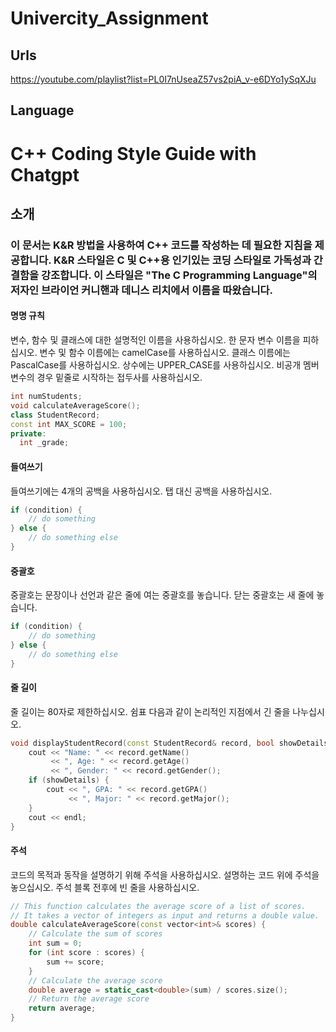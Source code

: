 # Univercity_Assignment
## Urls
https://youtube.com/playlist?list=PL0I7nUseaZ57vs2piA_v-e6DYo1ySqXJu
## Language
# C++ Coding Style Guide with Chatgpt
## 소개
### 이 문서는 K&R 방법을 사용하여 C++ 코드를 작성하는 데 필요한 지침을 제공합니다. K&R 스타일은 C 및 C++용 인기있는 코딩 스타일로 가독성과 간결함을 강조합니다. 이 스타일은 "The C Programming Language"의 저자인 브라이언 커니핸과 데니스 리치에서 이름을 따왔습니다.

#### 명명 규칙
변수, 함수 및 클래스에 대한 설명적인 이름을 사용하십시오. 한 문자 변수 이름을 피하십시오.
변수 및 함수 이름에는 camelCase를 사용하십시오.
클래스 이름에는 PascalCase를 사용하십시오.
상수에는 UPPER_CASE를 사용하십시오.
비공개 멤버 변수의 경우 밑줄로 시작하는 접두사를 사용하십시오.
```cpp
int numStudents;
void calculateAverageScore();
class StudentRecord;
const int MAX_SCORE = 100;
private:
  int _grade;
```
#### 들여쓰기
들여쓰기에는 4개의 공백을 사용하십시오.
탭 대신 공백을 사용하십시오.
```cpp
if (condition) {
    // do something
} else {
    // do something else
}
```
#### 중괄호
중괄호는 문장이나 선언과 같은 줄에 여는 중괄호를 놓습니다.
닫는 중괄호는 새 줄에 놓습니다.
```cpp
if (condition) {
    // do something
} else {
    // do something else
}
```
#### 줄 길이
줄 길이는 80자로 제한하십시오.
쉼표 다음과 같이 논리적인 지점에서 긴 줄을 나누십시오.
```cpp
void displayStudentRecord(const StudentRecord& record, bool showDetails) {
    cout << "Name: " << record.getName()
         << ", Age: " << record.getAge()
         << ", Gender: " << record.getGender();
    if (showDetails) {
        cout << ", GPA: " << record.getGPA()
             << ", Major: " << record.getMajor();
    }
    cout << endl;
}
```
#### 주석
코드의 목적과 동작을 설명하기 위해 주석을 사용하십시오.
설명하는 코드 위에 주석을 놓으십시오.
주석 블록 전후에 빈 줄을 사용하십시오.
```cpp
// This function calculates the average score of a list of scores.
// It takes a vector of integers as input and returns a double value.
double calculateAverageScore(const vector<int>& scores) {
    // Calculate the sum of scores
    int sum = 0;
    for (int score : scores) {
        sum += score;
    }
    // Calculate the average score
    double average = static_cast<double>(sum) / scores.size();
    // Return the average score
    return average;
}
```
